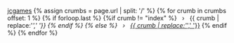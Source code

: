 <a class="breadcrumb-item link-dark text-decoration-none" href='{{ site.baseurl }}/'>jcgames</a>
{% assign crumbs = page.url | split: '/' %}
{% for crumb in crumbs offset: 1 %}
  {% if forloop.last %}
    {%if crumb != "index" %}
      <span>&nbsp;&nbsp;&rsaquo;&nbsp;&nbsp;</span>
        <a>{{ crumb | replace:'_',' '}}</a>
    {% endif %}
  {% else %}
  <span>&nbsp;&nbsp;&rsaquo;&nbsp;&nbsp;</span>
    <a class="breadcrumb-item link-dark text-decoration-none" href="{% assign crumb_limit = forloop.index | plus: 1 %}{{site.baseurl}}{% for crumb in crumbs limit: crumb_limit %}{{ crumb | append: '/' }}{% endfor %}">{{ crumb | replace:'_',' '}}</a>
  {% endif %}
{% endfor %}
